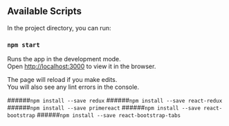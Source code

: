 
## Available Scripts

In the project directory, you can run:

### `npm start`

Runs the app in the development mode.<br>
Open [http://localhost:3000](http://localhost:3000) to view it in the browser.

The page will reload if you make edits.<br>
You will also see any lint errors in the console.


######`npm install --save redux`
######`npm install --save react-redux`
######`npm install --save primereact`
######`npm install --save react-bootstrap`
######`npm install --save react-bootstrap-tabs`
